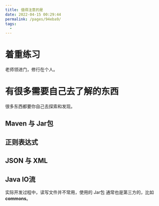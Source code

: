 ```yaml
---
title: 值得注意的是
date: 2022-04-15 00:29:44
permalink: /pages/94eba9/
tags:
  - 
---
```

# 着重练习

老师领进门，修行在个人。

# 有很多需要自己去了解的东西

很多东西都要你自己去探索和发现。

## Maven 与 Jar包

## 正则表达式

## JSON 与 XML

## Java IO流

实际开发过程中，读写文件并不常用，使用的 Jar包 通常也是第三方的，比如 **commons**。



